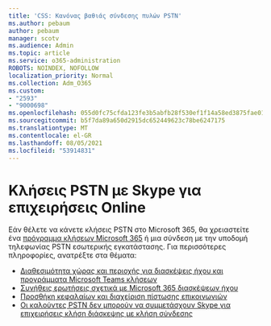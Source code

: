 ```yaml
---
title: 'CSS: Κανόνας βαθιάς σύνδεσης πυλών PSTN'
ms.author: pebaum
author: pebaum
manager: scotv
ms.audience: Admin
ms.topic: article
ms.service: o365-administration
ROBOTS: NOINDEX, NOFOLLOW
localization_priority: Normal
ms.collection: Adm_O365
ms.custom:
- "2593"
- "9000698"
ms.openlocfilehash: 055d0fc75cfda123fe3b5abfb28f530ef1f14a58ed3875fae01fc41c50e7ca84
ms.sourcegitcommit: b5f7da89a650d2915dc652449623c78be6247175
ms.translationtype: MT
ms.contentlocale: el-GR
ms.lasthandoff: 08/05/2021
ms.locfileid: "53914831"
---
```

# <a name="pstn-calling-with-skype-for-business-online"></a>Κλήσεις PSTN με Skype για επιχειρήσεις Online

Εάν θέλετε να κάνετε κλήσεις PSTN στο Microsoft 365, θα χρειαστείτε ένα [πρόγραμμα κλήσεων Microsoft 365](https://docs.microsoft.com/microsoftteams/what-is-phone-system-in-office-365#more-about-calling-plans) ή μια σύνδεση με την υποδομή τηλεφωνίας PSTN εσωτερικής εγκατάστασης. Για περισσότερες πληροφορίες, ανατρέξτε στα θέματα:

- [Διαθεσιμότητα χώρας και περιοχής για διασκέψεις ήχου και προγράμματα Microsoft Teams κλήσεων](https://docs.microsoft.com/microsoftteams/country-and-region-availability-for-audio-conferencing-and-calling-plans/country-and-region-availability-for-audio-conferencing-and-calling-plans)
- [Συνήθεις ερωτήσεις σχετικά με Microsoft 365 διασκέψεων ήχου](https://docs.microsoft.com/microsoftteams/audio-conferencing-common-questions)
- [Προσθήκη κεφαλαίων και διαχείριση πίστωσης επικοινωνιών](https://docs.microsoft.com/microsoftteams/add-funds-and-manage-communications-credits)
- [Οι καλούντες PSTN δεν μπορούν να συμμετάσχουν Skype για επιχειρήσεις κλήση διάσκεψης με κλήση σύνδεσης](https://docs.microsoft.com/SkypeForBusiness/troubleshoot/online-conferencing/pstn-callers-cant-join-dial-in-call)
